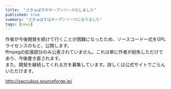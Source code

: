 ```yaml
---
title:  "さきゅばすがオープンソース化しました"
published: true
summary: "さきゅばすはオープンソースになりました"
tags: [news]
---
```


作者が今後開発を続けて行くことが困難になったため、ソースコード一式をGPLライセンスのもと、公開します。  
ffmpegの拡張部分のみ公表されていません。これは単に作者が紛失しただけであり、今後書き直されます。  
また、開発を継続してくれる方を募集しています。詳しくは公式サイトでごらんいただけます。

http://saccubus.sourceforge.jp/
